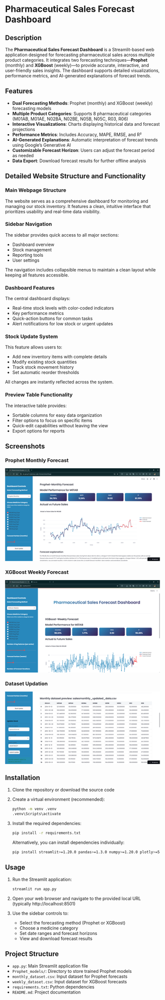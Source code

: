 # Pharmaceutical Sales Forecast Dashboard  

## Description  
The **Pharmaceutical Sales Forecast Dashboard** is a Streamlit-based web application designed for forecasting pharmaceutical sales across multiple product categories. It integrates two forecasting techniques—**Prophet** (monthly) and **XGBoost** (weekly)—to provide accurate, interactive, and user-friendly sales insights. The dashboard supports detailed visualizations, performance metrics, and AI-generated explanations of forecast trends.  

## Features  
- **Dual Forecasting Methods**: Prophet (monthly) and XGBoost (weekly) forecasting models  
- **Multiple Product Categories**: Supports 8 pharmaceutical categories (M01AB, M01AE, N02BA, N02BE, N05B, N05C, R03, R06)  
- **Interactive Visualizations**: Charts displaying historical data and forecast projections  
- **Performance Metrics**: Includes Accuracy, MAPE, RMSE, and R²  
- **AI-Generated Explanations**: Automatic interpretation of forecast trends using Google’s Generative AI  
- **Customizable Forecast Horizon**: Users can adjust the forecast period as needed  
- **Data Export**: Download forecast results for further offline analysis  

## Detailed Website Structure and Functionality

### Main Webpage Structure
The website serves as a comprehensive dashboard for monitoring and managing our stock inventory. It features a clean, intuitive interface that prioritizes usability and real-time data visibility.

### Sidebar Navigation
The sidebar provides quick access to all major sections:
- Dashboard overview
- Stock management
- Reporting tools
- User settings

The navigation includes collapsible menus to maintain a clean layout while keeping all features accessible.

### Dashboard Features
The central dashboard displays:
- Real-time stock levels with color-coded indicators
- Key performance metrics
- Quick-action buttons for common tasks
- Alert notifications for low stock or urgent updates

### Stock Update System
This feature allows users to:
- Add new inventory items with complete details
- Modify existing stock quantities
- Track stock movement history
- Set automatic reorder thresholds

All changes are instantly reflected across the system.

### Preview Table Functionality
The interactive table provides:
- Sortable columns for easy data organization
- Filter options to focus on specific items
- Quick-edit capabilities without leaving the view
- Export options for reports

## Screenshots  

### Prophet Monthly Forecast  
![Prophet Monthly](screenshots/Prophet-Dashboard.png)  

### XGBoost Weekly Forecast  
![XGBoost Weekly](screenshots/Xgboost-Dashboard.png)  

### Dataset Updation  
![Dataset Updation](screenshots/dataset-updation.png)  

## Installation

1. Clone the repository or download the source code

2. Create a virtual environment (recommended):
   ```bash
   python -m venv .venv
   .venv\Scripts\activate
   ```

3. Install the required dependencies:
   ```bash
   pip install -r requirements.txt
   ```

   Alternatively, you can install dependencies individually:
   ```bash
   pip install streamlit>=1.20.0 pandas>=1.3.0 numpy>=1.20.0 plotly>=5.5.0 prophet>=1.1.0 matplotlib>=3.5.0 scikit-learn>=1.0.0 google-generativeai>=0.3.0 xgboost>=1.5.0
   ```

## Usage

1. Run the Streamlit application:
   ```bash
   streamlit run app.py
   ```

2. Open your web browser and navigate to the provided local URL (typically http://localhost:8501)

3. Use the sidebar controls to:
   - Select the forecasting method (Prophet or XGBoost)
   - Choose a medicine category
   - Set date ranges and forecast horizons
   - View and download forecast results

## Project Structure

- `app.py`: Main Streamlit application file
- `Prophet_models/`: Directory to store trained Prophet models
- `monthly_dataset.csv`: Input dataset for Prophet forecasts
- `weekly_dataset.csv`: Input dataset for XGBoost forecasts
- `requirements.txt`: Python dependencies
- `README.md`: Project documentation